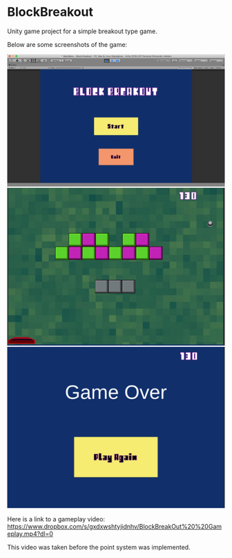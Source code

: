 # BlockBreakout
Unity game project for a simple breakout type game. 

Below are some screenshots of the game:

![](images/scMenu.png)
![](images/scLevel.png)
![](images/scGameover.png)

Here is a link to a gameplay video:
https://www.dropbox.com/s/gxdxwshtyjidnhv/BlockBreakOut%20%20Gameplay.mp4?dl=0

This video was taken before the point system was implemented. 
